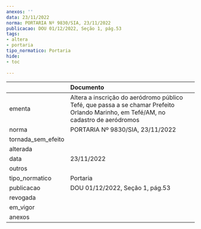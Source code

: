 ```yaml
---
anexos: ''
data: 23/11/2022
norma: PORTARIA Nº 9830/SIA, 23/11/2022
publicacao: DOU 01/12/2022, Seção 1, pág.53
tags:
- altera
- portaria
tipo_normatico: Portaria
hide: 
- toc 
 
---
```


|                    | Documento                                                                                                                           |
|:-------------------|:------------------------------------------------------------------------------------------------------------------------------------|
| ementa             | Altera a inscrição do aeródromo público Tefé, que passa a se chamar Prefeito Orlando Marinho, em Tefé/AM, no cadastro de aeródromos |
| norma              | PORTARIA Nº 9830/SIA, 23/11/2022                                                                                                    |
| tornada_sem_efeito |                                                                                                                                     |
| alterada           |                                                                                                                                     |
| data               | 23/11/2022                                                                                                                          |
| outros             |                                                                                                                                     |
| tipo_normatico     | Portaria                                                                                                                            |
| publicacao         | DOU 01/12/2022, Seção 1, pág.53                                                                                                     |
| revogada           |                                                                                                                                     |
| em_vigor           |                                                                                                                                     |
| anexos             |                                                                                                                                     |